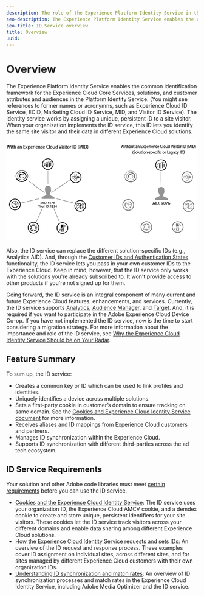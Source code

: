 ```yaml
---
description: The role of the Experience Platform Identity Service in the Adobe Experience Cloud.
seo-description: The Experience Platform Identity Service enables the common identification framework for the Experience Cloud Core Services, solutions, and customer attributes and audiences.
seo-title: ID Service overview
title: Overview
uuid: 
---
```


# Overview

The Experience Platform Identity Service enables the common identification framework for the Experience Cloud Core Services, solutions, and customer attributes and audiences in the Platform Identity Service. (You might see references to former names or acronymns, such as Experience Cloud ID Service, ECID, Marketing Cloud ID Service, MID, and Visitor ID Service). The identity service works by assigning a unique, persistent ID to a site visitor. When your organization implements the ID service, this ID lets you identify the same site visitor and their data in different Experience Cloud solutions.

![](assets/ecid.png)

Also, the ID service can replace the different solution-specific IDs (e.g., Analytics AID). And, through the [Customer IDs and Authentication States](/help/reference/authenticated-state.md) functionality, the ID service lets you pass in your own customer IDs to the Experience Cloud. Keep in mind, however, that the ID service only works with the solutions you're already subscribed to. It won't provide access to other products if you're not signed up for them.

Going forward, the ID service is an integral component of many current and future Experience Cloud features, enhancements, and services. Currently, the ID service supports [Analytics](http://www.adobe.com/marketing-cloud/web-analytics.html), [Audience Manager](http://www.adobe.com/marketing-cloud/data-management-platform.html), and [Target](http://www.adobe.com/marketing-cloud/testing-targeting.html). And, it is required if you want to participate in the Adobe Experience Cloud Device Co-op. If you have not implemented the ID service, now is the time to start considering a migration strategy. For more information about the importance and role of the ID service, see [Why the Experience Cloud Identity Service Should be on Your Radar](http://blogs.adobe.com/digitalmarketing/analytics/why-new-adobe-marketing-cloud-id-service-should-be-on-your-radar/).

## Feature Summary

To sum up, the ID service:

* Creates a common key or ID which can be used to link profiles and identities.
* Uniquely identifies a device across multiple solutions.
* Sets a first-party cookie in customer’s domain to ensure tracking on same domain. See the [Cookies and Experience Cloud Identity Service document](https://docs.adobe.com/content/help/en/id-service/using/intro/cookies.html) for more information.
* Receives aliases and ID mappings from Experience Cloud customers and partners.
* Manages ID synchronization within the Experience Cloud.
* Supports ID synchronization with different third-parties across the ad tech ecosystem.

## ID Service Requirements

Your solution and other Adobe code libraries must meet [certain requirements](/help/reference/requirements.md) before you can use the ID service.

* [Cookies and the Experience Cloud Identity Service](cookies.md): The ID service uses your organization ID, the Experience Cloud AMCV cookie, and a demdex cookie to create and store unique, persistent identifiers for your site visitors. These cookies let the ID service track visitors across your different domains and enable data sharing among different Experience Cloud solutions.
* [How the Experience Cloud Identity Service requests and sets IDs](id-request.md): An overview of the ID request and response process. These examples cover ID assignment on individual sites, across different sites, and for sites managed by different Experience Cloud customers with their own organization IDs.
* [Understanding ID synchronization and match rates](match-rates.md): An overview of ID synchronization processes and match rates in the Experience Cloud Identity Service, including Adobe Media Optimizer and the ID service.